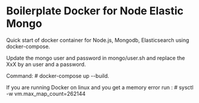 # Boilerplate Docker for Node Elastic Mongo

Quick start of docker container for Node.js, Mongodb, Elasticsearch using docker-compose.

Update the mongo user and password in mongo/user.sh and replace the XxX by an user and a password.

Command: # docker-compose up --build.

If you are running Docker on linux and you get a memory error run : #  sysctl -w vm.max_map_count=262144
